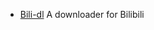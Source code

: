 - [Bili-dl](https://github.com/xuan525/Bili-dl) A downloader for Bilibili
<!--stackedit_data:
eyJoaXN0b3J5IjpbMjA4MDIyNDQ2Ml19
-->